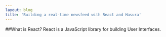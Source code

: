 ```yaml
---
layout: blog
title: 'Building a real-time newsfeed with React and Hasura'
---
```


##What is React?
React is a JavaScript library for building User Interfaces.
